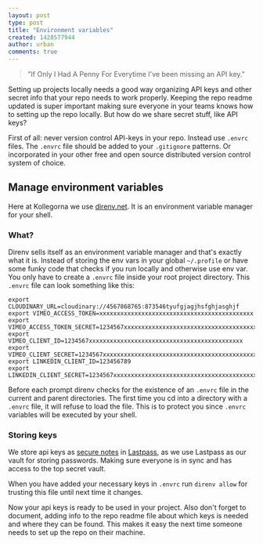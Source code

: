 ```yaml
---
layout: post
type: post
title: "Environment variables"
created: 1428577944
author: urban
comments: true
---
```


> "If Only I Had A Penny For Everytime I've been missing an API key."

Setting up projects locally needs a good way organizing API keys and other secret info that your repo needs to work properly. Keeping the repo readme updated is super important making sure everyone in your teams knows how to setting up the repo locally. But how do we share secret stuff, like API keys?

First of all: never version control API-keys in your repo. Instead use ``.envrc`` files. The ``.envrc`` file should be added to your ``.gitignore`` patterns. Or incorporated in your other free and open source distributed version control system of choice.

## Manage environment variables
Here at Kollegorna we use [direnv.net](http://direnv.net). It is an environment variable manager for your shell.

### What?
Direnv sells itself as an environment variable manager and that's exactly what it is. Instead of storing the env vars in your global ``~/.profile`` or have some funky code that checks if you run locally and otherwise use env var. You only have to create a ``.envrc`` file inside your root project directory. This ``.envrc`` file can look something like this:

    export CLOUDINARY_URL=cloudinary://4567868765:873546tyufgjagjhsfghjasghjf
    export VIMEO_ACCESS_TOKEN=xxxxxxxxxxxxxxxxxxxxxxxxxxxxxxxxxxxxxxxxxxxx
    export VIMEO_ACCESS_TOKEN_SECRET=1234567xxxxxxxxxxxxxxxxxxxxxxxxxxxxxxxxxxxxxxxxxxxx
    export VIMEO_CLIENT_ID=1234567xxxxxxxxxxxxxxxxxxxxxxxxxxxxxxxxxxxxxxxxxxxx
    export VIMEO_CLIENT_SECRET=1234567xxxxxxxxxxxxxxxxxxxxxxxxxxxxxxxxxxxxxxxxxxxx
    export LINKEDIN_CLIENT_ID=123456789
    export LINKEDIN_CLIENT_SECRET=1234567xxxxxxxxxxxxxxxxxxxxxxxxxxxxxxxxxxxxxxxxxxxx

Before each prompt direnv checks for the existence of an ``.envrc`` file in the current and parent directories. The first time you cd into a directory with a ``.envrc`` file, it will refuse to load the file.  This is to protect you since ``.envrc`` variables will be executed by your shell. 

### Storing keys
We store api keys as [secure notes](https://helpdesk.lastpass.com/secure-notes/) in [Lastpass](http://lastpass.com), as we use Lastpass as our vault for storing passwords. Making sure everyone is in sync and has access to the top secret vault.

When you have added your necessary keys in ``.envrc`` run `direnv allow` for trusting this file until next time it changes.

Now your api keys is ready to be used in your project. Also don't forget to document, adding info to the repo readme file about which keys is needed and where they can be found. This makes it easy the next time someone needs to set up the repo on their machine.